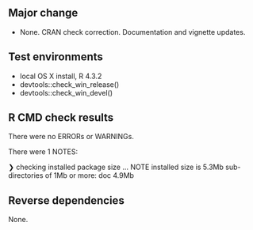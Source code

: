
## Major change

* None. CRAN check correction. Documentation and vignette updates.

## Test environments
* local OS X install, R 4.3.2
* devtools::check_win_release()
* devtools::check_win_devel()

## R CMD check results
There were no ERRORs or WARNINGs. 

There were 1 NOTES:

❯ checking installed package size ... NOTE
    installed size is  5.3Mb
    sub-directories of 1Mb or more:
      doc   4.9Mb
    
## Reverse dependencies
None.